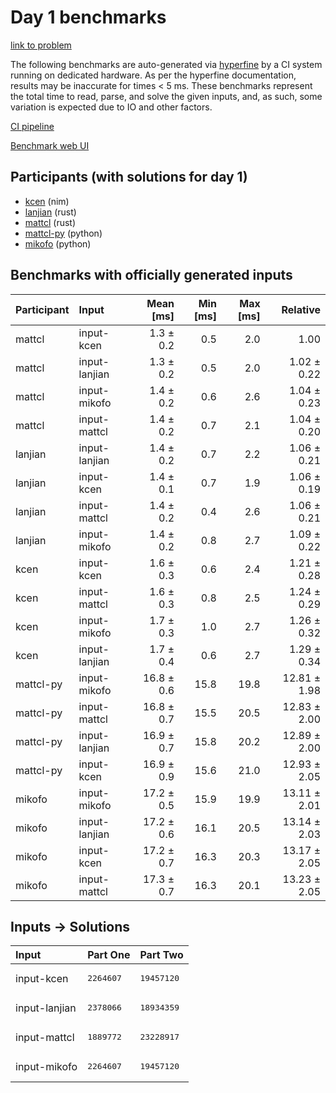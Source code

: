 # Day 1 benchmarks

[link to problem](https://adventofcode.com/2024/day/1)

The following benchmarks are auto-generated via
[hyperfine](https://github.com/sharkdp/hyperfine) by a CI system running on
dedicated hardware. As per the hyperfine documentation, results may be
inaccurate for times < 5 ms. These benchmarks represent the total time to read,
parse, and solve the given inputs, and, as such, some variation is expected due
to IO and other factors.

[CI pipeline](http://ci.papercode.net:8080/teams/main/pipelines/aoc2024)

[Benchmark web UI](https://aoc.ancalagon.black)


## Participants (with solutions for day 1)

- [kcen](https://github.com/kcen/aoc2024) (nim)
- [lanjian](https://github.com/lanjian/aoc-2024) (rust)
- [mattcl](https://github.com/mattcl/aoc2024) (rust)
- [mattcl-py](https://github.com/mattcl/aoc2024-py) (python)
- [mikofo](https://github.com/mikofo/aoc2024) (python)


## Benchmarks with officially generated inputs

| Participant | Input | Mean [ms] | Min [ms] | Max [ms] | Relative |
|:---|:---|---:|---:|---:|---:|
| mattcl | input-kcen | 1.3 ± 0.2 | 0.5 | 2.0 | 1.00 |
| mattcl | input-lanjian | 1.3 ± 0.2 | 0.5 | 2.0 | 1.02 ± 0.22 |
| mattcl | input-mikofo | 1.4 ± 0.2 | 0.6 | 2.6 | 1.04 ± 0.23 |
| mattcl | input-mattcl | 1.4 ± 0.2 | 0.7 | 2.1 | 1.04 ± 0.20 |
| lanjian | input-lanjian | 1.4 ± 0.2 | 0.7 | 2.2 | 1.06 ± 0.21 |
| lanjian | input-kcen | 1.4 ± 0.1 | 0.7 | 1.9 | 1.06 ± 0.19 |
| lanjian | input-mattcl | 1.4 ± 0.2 | 0.4 | 2.6 | 1.06 ± 0.21 |
| lanjian | input-mikofo | 1.4 ± 0.2 | 0.8 | 2.7 | 1.09 ± 0.22 |
| kcen | input-kcen | 1.6 ± 0.3 | 0.6 | 2.4 | 1.21 ± 0.28 |
| kcen | input-mattcl | 1.6 ± 0.3 | 0.8 | 2.5 | 1.24 ± 0.29 |
| kcen | input-mikofo | 1.7 ± 0.3 | 1.0 | 2.7 | 1.26 ± 0.32 |
| kcen | input-lanjian | 1.7 ± 0.4 | 0.6 | 2.7 | 1.29 ± 0.34 |
| mattcl-py | input-mikofo | 16.8 ± 0.6 | 15.8 | 19.8 | 12.81 ± 1.98 |
| mattcl-py | input-mattcl | 16.8 ± 0.7 | 15.5 | 20.5 | 12.83 ± 2.00 |
| mattcl-py | input-lanjian | 16.9 ± 0.7 | 15.8 | 20.2 | 12.89 ± 2.00 |
| mattcl-py | input-kcen | 16.9 ± 0.9 | 15.6 | 21.0 | 12.93 ± 2.05 |
| mikofo | input-mikofo | 17.2 ± 0.5 | 15.9 | 19.9 | 13.11 ± 2.01 |
| mikofo | input-lanjian | 17.2 ± 0.6 | 16.1 | 20.5 | 13.14 ± 2.03 |
| mikofo | input-kcen | 17.2 ± 0.7 | 16.3 | 20.3 | 13.17 ± 2.05 |
| mikofo | input-mattcl | 17.3 ± 0.7 | 16.3 | 20.1 | 13.23 ± 2.05 |


## Inputs -> Solutions

| Input | Part One | Part Two |
|:---|:---|:---|
|input-kcen|<pre>2264607</pre>|<pre>19457120</pre>|
|input-lanjian|<pre>2378066</pre>|<pre>18934359</pre>|
|input-mattcl|<pre>1889772</pre>|<pre>23228917</pre>|
|input-mikofo|<pre>2264607</pre>|<pre>19457120</pre>|